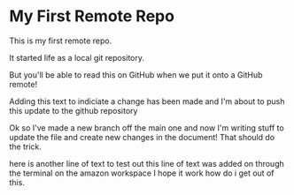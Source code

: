 # My First Remote Repo

This is my first remote repo.

It started life as a local git repository.

But you'll be able to read this on GitHub when we put it onto a GitHub remote!

Adding this text to indiciate a change has been made and I'm about to push this update to 
the github repository 

Ok so I've made a new branch off the main one
and now I'm writing stuff to update the file and create new changes in the document!
That should do the trick. 

here is another line of text to test out 
this line of text was added on through the terminal on the amazon workspace
I hope it work how do i get out of this.
